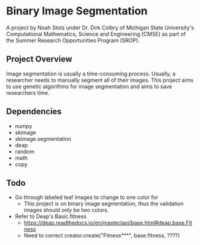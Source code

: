# Binary Image Segmentation

A project by Noah Stolz under Dr. Dirk Colbry of Michigan State University's Computational Mathematics, Science and Engineering (CMSE) as part of the Summer Research Opportunities Program (SROP). 

## Project Overview
Image segmentation is usually a time-consuming process. Usually, a researcher needs to manually segment all of their images. This project aims to use genetic algorithms for image segmentation and aims to save researchers time.

## Dependencies
* numpy
* skimage
* skimage.segmentation
* deap
* random
* math
* copy

## Todo
* Go through labeled leaf images to change to one color for
  * This project is on binary image segmentation, thus the validation images should only be two colors.
* Refer to Deap's Basic.fitness
  * https://deap.readthedocs.io/en/master/api/base.html#deap.base.Fitness
  * Need to correct creator.create("Fitness***", base.fitness, ????)
  
